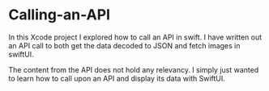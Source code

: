 # Calling-an-API

In this Xcode project I explored how to call an API in swift. 
I have written out an API call to both get the data decoded to JSON and fetch images in swiftUI.

The content from the API does not hold any relevancy. I simply just wanted to learn how to call upon an API
and display its data with SwiftUI.
